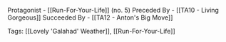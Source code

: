 Protagonist - [[Run-For-Your-Life]] (no. 5)
Preceded By - [[TA10 - Living Gorgeous]]
Succeeded By - [[TA12 - Anton's Big Move]]

Tags: [[Lovely 'Galahad' Weather]], [[Run-For-Your-Life]]